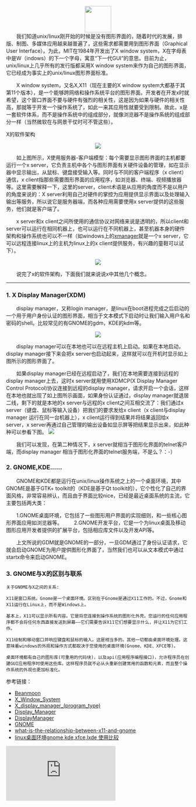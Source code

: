  <div align="center">
    <img src="https://www.easyicon.net/api/resizeApi.php?id=546986&size=72" width="72px">
    <br>
</div>
　　我们知道unix/linux刚开始的时候是没有图形界面的，随着时代的发展，排版、制图、多媒体应用越来越普遍了，这些需求都需要用到图形界面（Graphical User Interface）。为此，MIT在1984年开发出了X window system，X在字母表中是W（indows）的下一个字母，寓意“下一代GUI”的意思。目前为止，unix/linux上几乎所有的发行版都采用X window system来作为自己的图形界面，它已经成为事实上的unix/linux图形界面标准。

　　X window system，又名X,X11（现在主要的X window system大都基于其第11个版本），是一个能够跨网络和操作系统平台的图形界面。开发者在开发x时就希望，这个窗口界面不要与硬件有强烈的相关性，这是因为如果与硬件的相关性高，那就等于开发一个操作系统了，如此一来其应用性就要受到限制。故此，x是一套软件体系，而不是操作系统中的组成部分，就像浏览器不是操作系统的组成部分一样（当然微软在与网景干仗时可不管这些）。

X的软件架构
 <div align="center">
    <img src="https://i.imgur.com/Ka9OAvi.png">
    <br>
</div>

　　如上图所示，X使用服务器-客户端模型：每个需要显示图形界面的主机都要运行一个x server，它负责主机中各个与图形界面有关硬件设备的管理，如在显示器中显示输出，从鼠标、键盘接受输入等。同时与不同的客户端程序（x client）通信，x client指那些需要图形界面的应用程序，如浏览器、终端、视频播放器等。这里需要解释一下，这里的server，client术语是从应用的角度而不是以用户的角度来说的：X server利用自己对硬件的掌控为应用提供显示界面以及处理输入输出等服务，所以说它是服务器端，而各种应用需要使用x server提供的这些服务，他们就是客户端了。

　　x server和x client之间所使用的通信协议对网络来说是透明的，所以client和server可以运行在相同机器上，也可以运行在不同机器上，甚至机器本身的硬件架构和操作系统也可以不一样（如windows上的[xmanager](http://www.xshellcn.com/)就是一个x server，它可以远程连接linux上的主机为linux上的x client提供服务，有兴趣的童鞋可以试下）。

 <div align="center">
    <img src="https://i.imgur.com/DgzabP3.png">
    <br>
</div>

 　　说完了x的软件架构，下面我们就来说说x中其他几个概念。
   
   
-------------------

### 1. X Display Manager(XDM)

　　display manager，又称login manager，是linux在boot进程完成之后启动的一个用于用户身份认证的图形界面，相当于文本模式下启动时让我们输入用户名和密码的shell。比较常见的有GNOME的gdm，KDE的kdm等。
  
 <div align="center">
    <img src="https://i.imgur.com/F3slo4W.jpg">
    <br>
</div>  

　　display manager可以在本地也可以在远程主机上启动。如果在本地启动，display manager接下来会把x server也启动起来，这样就可以在开机时显示如上图所示的图形界面了。

　　如果display manager已经在远程启动了，我们在本地需要连接到远程的display manager上去，这时x server就用使用XDMCP(X Display Manager Control Protocol)协议连接到远程的display manager，请求开启一个会话，这样在本地也就出现了如上图所示画面，如果身份认证通过，display manager就退居二线，剩下的就是本地的x server与远程的x client之间互相交流了：我们通过x server（键盘、鼠标等输入设备）把我们的要求发给x client（x client与display manager 运行在同一台机器上），x client运行得到结果并将结果返回给x server，x server再通过自己管理的输出设备如显示屏等把结果显示出来，如此种种可以参看下图。
![](https://i.imgur.com/PZuSO7T.png)

　　我们可以发现，在第二种情况下，x server就相当于图形化界面的telnet客户端，而display manager 相当于图形化界面的telnet服务端，不是么？：-）

### 2. GNOME,KDE......

　　GNOME和KDE都是运行在unix/linux操作系统之上的一个桌面环境，其中GNOME是基于GTK+ toolkit的（KDE是基于Qt toolkit的），它个性化了自己的界面风格，非常容易辨认，而且由于界面比较nice，已经是最近桌面系统的主流，它主要包括两大类：
  
　　1.GNOME桌面环境，它包括了一些图形用户界面的实现细则，和一些核心图形界面应用如浏览器等。
　　2.GNOME开发平台，它是一个为linux桌面及移动图形应用开发者提供的扩展平台，包括相应库文件以及开发API等。
  
　　上文所说的GDM就是GNOME的一部分，一旦GDM通过了身份认证请求，它就会启动GNOME为用户提供图形化界面了，当然我们也可以从文本模式中通过startx命令来启动GNOME。
  
 ### 3. GNOME与X的区别与联系
  
    关于GNOME与X之间的关系:

    X11是窗口系统。Gnome是一个桌面环境。区别在于Gnome是通过X11工作的。不过，Gnome和X11运行在Linux上，而不是Windows上。

    基本上，X11可以显示所有内容。它是将您连接到操作系统的图形化外壳。您运行的任何应用程序都不会将任何东西直接发送到屏幕——它们需要告诉X11它们想要显示什么，并让X11为它们工作。

    X11绘制和移动窗口并响应键盘和鼠标的输入。这是相当多的。其他一切都由桌面环境处理。这意味着windows的外观和操作方式都取决于您使用的桌面环境(Gnome、KDE、XFCE等)。

    桌面环境都有自己的图形库(可重用的代码块)，以及api(应用程序编程接口)，允许程序员在创建GUI应用程序时使用这些库。这样程序员就不必从头重新创建常用的函数和元素，而且整个操作系统的外观也更加标准化。


参考链接：

- [Beanmoon](https://www.cnblogs.com/beanmoon/p/3404911.html)
- [X_Window_System](http://en.wikipedia.org/wiki/X_Window_System)
- [X_display_manager_(program_type)](http://en.wikipedia.org/wiki/X_display_manager_(program_type))
- [Display_Manager](https://wiki.archlinux.org/index.php/Display_Manager)
- [DisplayManager](https://wiki.debian.org/DisplayManager)
- [GNOME](http://en.wikipedia.org/wiki/GNOME)
- [what-is-the-relationship-between-x11-and-gnome](http://stackoverflow.com/questions/17251293/what-is-the-relationship-between-x11-and-gnome) 
- [linux桌面环境gnome,kde,xfce,lxde 使用比较](https://www.jb51.net/LINUXjishu/512251.html)

![](https://www.easyicon.net/api/resizeApi.php?id=540438&size=128)
